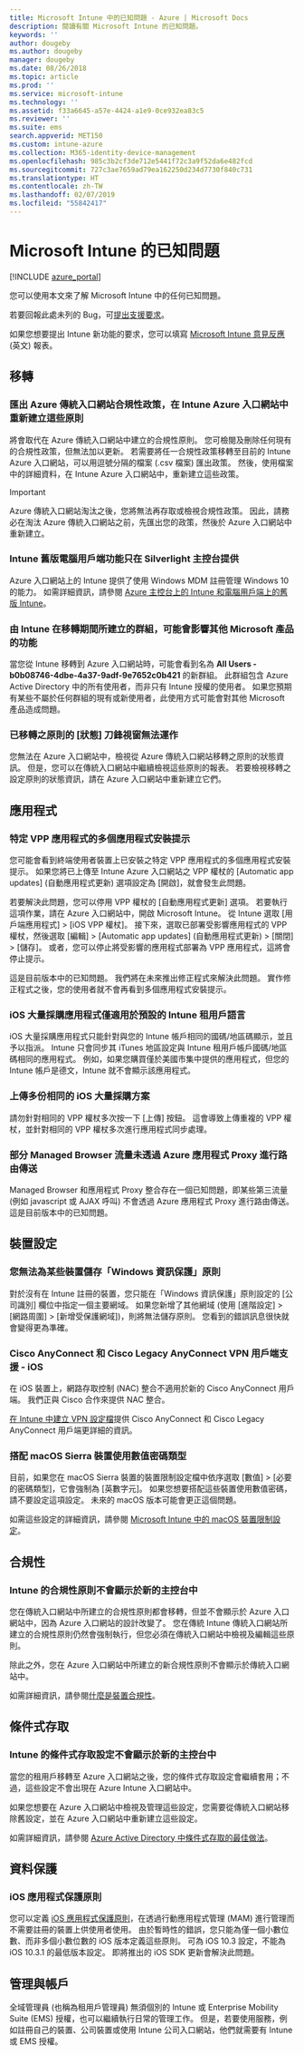 ```yaml
---
title: Microsoft Intune 中的已知問題 - Azure | Microsoft Docs
description: 閱讀有關 Microsoft Intune 的已知問題。
keywords: ''
author: dougeby
ms.author: dougeby
manager: dougeby
ms.date: 08/26/2018
ms.topic: article
ms.prod: ''
ms.service: microsoft-intune
ms.technology: ''
ms.assetid: f33a6645-a57e-4424-a1e9-0ce932ea83c5
ms.reviewer: ''
ms.suite: ems
search.appverid: MET150
ms.custom: intune-azure
ms.collection: M365-identity-device-management
ms.openlocfilehash: 985c3b2cf3de712e5441f72c3a9f52da6e482fcd
ms.sourcegitcommit: 727c3ae7659ad79ea162250d234d7730f840c731
ms.translationtype: HT
ms.contentlocale: zh-TW
ms.lasthandoff: 02/07/2019
ms.locfileid: "55842417"
---
```

# <a name="known-issues-in-microsoft-intune"></a>Microsoft Intune 的已知問題


[!INCLUDE [azure_portal](./includes/azure_portal.md)]

您可以使用本文來了解 Microsoft Intune 中的任何已知問題。

若要回報此處未列的 Bug，可[提出支援要求](get-support.md)。

如果您想要提出 Intune 新功能的要求，您可以填寫 [Microsoft Intune 意見反應](https://microsoftintune.uservoice.com/forums/291681-ideas/category/189016-azure-admin-console) \(英文\) 報表。

## <a name="migration"></a>移轉

### <a name="export-azure-classic-portal-compliance-policies-to-recreate-these-policies-in-the-intune-azure-portal"></a>匯出 Azure 傳統入口網站合規性政策，在 Intune Azure 入口網站中重新建立這些原則

將會取代在 Azure 傳統入口網站中建立的合規性原則。 您可檢閱及刪除任何現有的合規性政策，但無法加以更新。 若需要將任一合規性政策移轉至目前的 Intune Azure 入口網站，可以用逗號分隔的檔案 (.csv 檔案) 匯出政策。 然後，使用檔案中的詳細資料，在 Intune Azure 入口網站中，重新建立這些政策。

> [!IMPORTANT]
> Azure 傳統入口網站淘汰之後，您將無法再存取或檢視合規性政策。 因此，請務必在淘汰 Azure 傳統入口網站之前，先匯出您的政策，然後於 Azure 入口網站中重新建立。

### <a name="intune-legacy-pc-client-features-are-only-available-in-the-silverlight-console"></a>Intune 舊版電腦用戶端功能只在 Silverlight 主控台提供

Azure 入口網站上的 Intune 提供了使用 Windows MDM 註冊管理 Windows 10 的能力。 如需詳細資訊，請參閱 [Azure 主控台上的 Intune 和電腦用戶端上的舊版 Intune](intune-legacy-pc-client.md)。

### <a name="groups-created-by-intune-during-migration-might-affect-functionality-of-other-microsoft-products"></a>由 Intune 在移轉期間所建立的群組，可能會影響其他 Microsoft 產品的功能

當您從 Intune 移轉到 Azure 入口網站時，可能會看到名為 **All Users - b0b08746-4dbe-4a37-9adf-9e7652c0b421** 的新群組。 此群組包含 Azure Active Directory 中的所有使用者，而非只有 Intune 授權的使用者。 如果您預期有某些不屬於任何群組的現有或新使用者，此使用方式可能會對其他 Microsoft 產品造成問題。

### <a name="status-blades-for-migrated-policies-dont-work"></a>已移轉之原則的 [狀態] 刀鋒視窗無法運作

您無法在 Azure 入口網站中，檢視從 Azure 傳統入口網站移轉之原則的狀態資訊。 但是，您可以在傳統入口網站中繼續檢視這些原則的報表。 若要檢視移轉之設定原則的狀態資訊，請在 Azure 入口網站中重新建立它們。

## <a name="apps"></a>應用程式


### <a name="multiple-app-install-prompts-for-certain-vpp-apps"></a>特定 VPP 應用程式的多個應用程式安裝提示
您可能會看到終端使用者裝置上已安裝之特定 VPP 應用程式的多個應用程式安裝提示。 如果您將已上傳至 Intune Azure 入口網站之 VPP 權杖的 [Automatic app updates] \(自動應用程式更新\) 選項設定為 [開啟]，就會發生此問題。    

若要解決此問題，您可以停用 VPP 權杖的 [自動應用程式更新] 選項。 若要執行這項作業，請在 Azure 入口網站中，開啟 Microsoft Intune。 從 Intune 選取 [用戶端應用程式] >  [iOS VPP 權杖]。 接下來，選取已部署受影響應用程式的 VPP 權杖，然後選取 [編輯] > [Automatic app updates] \(自動應用程式更新\) > [關閉] > [儲存]。 或者，您可以停止將受影響的應用程式部署為 VPP 應用程式，這將會停止提示。    

這是目前版本中的已知問題。 我們將在未來推出修正程式來解決此問題。 實作修正程式之後，您的使用者就不會再看到多個應用程式安裝提示。

### <a name="ios-volume-purchased-apps-only-available-in-default-intune-tenant-language"></a>iOS 大量採購應用程式僅適用於預設的 Intune 租用戶語言
iOS 大量採購應用程式只能針對與您的 Intune 帳戶相同的國碼/地區碼顯示，並且予以指派。 Intune 只會同步其 iTunes 地區設定與 Intune 租用戶帳戶國碼/地區碼相同的應用程式。 例如，如果您購買僅於美國市集中提供的應用程式，但您的 Intune 帳戶是德文，Intune 就不會顯示該應用程式。

### <a name="multiple-copies-of-the-same-ios-volume-purchase-program-are-uploaded"></a>上傳多份相同的 iOS 大量採購方案
請勿針對相同的 VPP 權杖多次按一下 [上傳] 按鈕。 這會導致上傳重複的 VPP 權杖，並針對相同的 VPP 權杖多次進行應用程式同步處理。

### <a name="some-managed-browser-traffic-not-routed-through-azure-app-proxy----2463492---"></a>部分 Managed Browser 流量未透過 Azure 應用程式 Proxy 進行路由傳送 <!-- 2463492 -->
Managed Browser 和應用程式 Proxy 整合存在一個已知問題，即某些第三流量 (例如 javascript 或 AJAX 呼叫) 不會透過 Azure 應用程式 Proxy 進行路由傳送。 這是目前版本中的已知問題。  

<!-- ## Groups -->

## <a name="device-configuration"></a>裝置設定

### <a name="you-cannot-save-a-windows-information-protection-policy-for-some-devices"></a>您無法為某些裝置儲存「Windows 資訊保護」原則

對於沒有在 Intune 註冊的裝置，您只能在「Windows 資訊保護」原則設定的 [公司識別] 欄位中指定一個主要網域。
如果您新增了其他網域 (使用 [進階設定] > [網路周圍] > [新增受保護網域])，則將無法儲存原則。 您看到的錯誤訊息很快就會變得更為準確。

### <a name="cisco-anyconnect-and-cisco-legacy-anyconnect-vpn-client-support---ios"></a>Cisco AnyConnect 和 Cisco Legacy AnyConnect VPN 用戶端支援 - iOS

在 iOS 裝置上，網路存取控制 (NAC) 整合不適用於新的 Cisco AnyConnect 用戶端。 我們正與 Cisco 合作來提供 NAC 整合。

[在 Intune 中建立 VPN 設定檔](vpn-settings-ios.md)提供 Cisco AnyConnect 和 Cisco Legacy AnyConnect 用戶端更詳細的資訊。

### <a name="using-the-numeric-password-type-with-macos-sierra-devices"></a>搭配 macOS Sierra 裝置使用數值密碼類型

目前，如果您在 macOS Sierra 裝置的裝置限制設定檔中依序選取 [數值] > [必要的密碼類型]，它會強制為 [英數字元]。 如果您想要搭配這些裝置使用數值密碼，請不要設定這項設定。
未來的 macOS 版本可能會更正這個問題。

如需這些設定的詳細資訊，請參閱 [Microsoft Intune 中的 macOS 裝置限制設定](device-restrictions-macos.md)。

## <a name="compliance"></a>合規性

### <a name="compliance-policies-from-intune-do-not-show-up-in-new-console"></a>Intune 的合規性原則不會顯示於新的主控台中

您在傳統入口網站中所建立的合規性原則都會移轉，但並不會顯示於 Azure 入口網站中，因為 Azure 入口網站的設計改變了。 您在傳統 Intune 傳統入口網站所建立的合規性原則仍然會強制執行，但您必須在傳統入口網站中檢視及編輯這些原則。

除此之外，您在 Azure 入口網站中所建立的新合規性原則不會顯示於傳統入口網站中。

如需詳細資訊，請參閱[什麼是裝置合規性](device-compliance.md)。

<!-- ## Enrollment -->

## <a name="conditional-access"></a>條件式存取

### <a name="conditional-access-settings-from-intune-do-not-show-up-in-new-console"></a>Intune 的條件式存取設定不會顯示於新的主控台中

當您的租用戶移轉至 Azure 入口網站之後，您的條件式存取設定會繼續套用；不過，這些設定不會出現在 Azure Intune 入口網站中。 

如果您想要在 Azure 入口網站中檢視及管理這些設定，您需要從傳統入口網站移除舊設定，並在 Azure 入口網站中重新建立這些設定。 

如需詳細資訊，請參閱 [Azure Active Directory 中條件式存取的最佳做法](https://docs.microsoft.com/azure/active-directory/conditional-access/best-practices)。

## <a name="data-protection"></a>資料保護

### <a name="ios-app-protection-policies"></a>iOS 應用程式保護原則

您可以定義 [iOS 應用程式保護原則](app-protection-policy-settings-ios.md)，在透過行動應用程式管理 (MAM) 進行管理而不需要註冊的裝置上供使用者使用。 由於暫時性的錯誤，您只能為僅一個小數位數、而非多個小數位數的 iOS 版本定義這些原則。 可為 iOS 10.3 設定，不能為 iOS 10.3.1 的最低版本設定。 即將推出的 iOS SDK 更新會解決此問題。


## <a name="administration-and-accounts"></a>管理與帳戶

全域管理員 (也稱為租用戶管理員) 無須個別的 Intune 或 Enterprise Mobility Suite (EMS) 授權，也可以繼續執行日常的管理工作。 但是，若要使用服務，例如註冊自己的裝置、公司裝置或使用 Intune 公司入口網站，他們就需要有 Intune 或 EMS 授權。

<!-- ## Additional items -->
